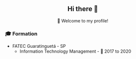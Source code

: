 <h2 align="center">
    Hi there 👋
</h2>
<p align="center">🚀 Welcome to my profile!</p>

<h3>🎓 Formation</h3>

    
   
   * FATEC Guaratinguetá - SP
      * Information Technology Management - 📆 2017 to 2020
     
<!--
**fragadesiree/fragadesiree** is a ✨ _special_ ✨ repository because its `README.md` (this file) appears on your GitHub profile.

Here are some ideas to get you started:

- 🔭 I’m currently working on ...
- 🌱 I’m currently learning ...
- 👯 I’m looking to collaborate on ...
- 🤔 I’m looking for help with ...
- 💬 Ask me about ...
- 📫 How to reach me: ...
- 😄 Pronouns: ...
- ⚡ Fun fact: ...
-->

